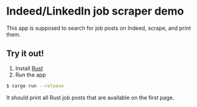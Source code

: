 # Indeed/LinkedIn job scraper demo

This app is supposed to search for job posts on Indeed, scrape, and print them.

## Try it out!
1. Install [Rust](https://rustup.rs/)
2. Run the app
```bash
$ cargo run --release
```
It should print all Rust job posts that are available on the first page.
